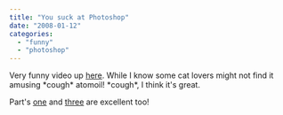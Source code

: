 ```yaml
---
title: "You suck at Photoshop"
date: "2008-01-12"
categories: 
  - "funny"
  - "photoshop"
---
```


Very funny video up [here](http://www.youtube.com/watch?v=VXeZ0s8DXZ0). While I know some cat lovers might not find it amusing \*cough\* atomoil! \*cough\*, I think it's great.

Part's [one](http://www.youtube.com/watch?v=U_X5uR7VC4M) and [three](http://uk.youtube.com/watch?v=MWn0lxRNqos) are excellent too!
